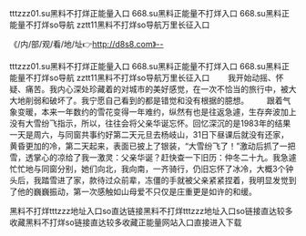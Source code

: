 tttzzz01.su黑料不打烊正能量入口
668.su黑料正能量不打烊入口
668.su黑料正能量不打烊so导航
zztt11黑料不打烊so导航万里长征入口


《/内/部/观/看/地/址👉http://d8s8.com》--

tttzzz01.su黑料不打烊正能量入口
668.su黑料正能量不打烊入口
668.su黑料正能量不打烊so导航
zztt11黑料不打烊so导航万里长征入口
　　我开始动摇、怀疑、痛苦。我内心深处珍藏着的对城市的美好感觉，在一次不恰当的旅行中，被大大地削弱和破坏了。我宁愿自己看到的都是错觉和没有根据的臆想。
　　跟着气象变暖，本来一年数约的雪花变得一年难约，纵然有也是往返急遽，生存奔波加上没有大雪纷飞指示，所以，往往会将父亲华诞忘怀。回忆深沉的是1983年的结果一天是周六，与同窗共事约好第二天元旦去杨岐山，31日下昼课后就没有还家，黄昏更加的冷，第二天起来，表面已披上了银装，“大雪纷飞了！”激动后抓了一把雪，透掌心的凉给了我一激灵：父亲华诞？赶快查一下旧历：仲冬二十九。我急遽忙忙地与同窗分别，她们向北，我向南，一齐骑行，仍旧忘怀了冰冷，大概3个钟头后，我踏雪进了家，款待过众前辈，冻僵的手就被父亲紧紧捏着，我明显发觉到了他的巍巍振动，第一次感触如山母爱不只仅是庄重更是如许的和缓。





黑料不打烊tttzzz地址入口so直达链接黑料不打烊tttzzz地址入口so链接直达较多收藏黑料不打烊so链接直达较多收藏正能量网站入口直接进入下载
